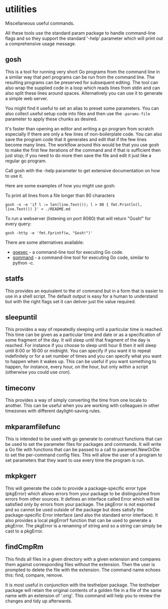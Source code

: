 # utilities
Miscellaneous useful commands.

All these tools use the standard param package to handle command-line flags
and so they support the standard '-help' parameter which will print out a
comprehensive usage message.

## gosh
This is a tool for running very short Go programs from the command line in a
similar way that perl programs can be run from the command line. The
resulting programs can be preserved for subsequent editing. The tool can also
wrap the supplied code in a loop which reads lines from stdin and can also
split these lines around spaces. Alternatively you can use it to generate a
simple web server.

You might find it useful to set an alias to preset some parameters. You can
also collect useful setup code into files and then use the `-params-file`
parameter to apply these chunks as desired.

It's faster than opening an editor and writing a go program from scratch
especially if there are only a few lines of non-boilerplate code. You can
also save the program code that it generates and edit that if the few lines
become many lines. The workflow around this would be that you use gosh to
make the first few iterations of the command and if that is sufficient then
just stop; if you need to do more then save the file and edit it just like a
regular go program.

Call gosh with the -help parameter to get extensive documentation on how to
use it.

Here are some examples of how you might use gosh:

To print all lines from a file longer than 80 characters
```
gosh -n -e 'if l := len(line.Text()); l > 80 { fmt.Println(l, line.Text()) }' < ./README.md
```

To run a webserver (listening on port 8080) that will return "Gosh!" for every query:
```
gosh -http -e 'fmt.Fprintf(w, "Gosh!")'
```

There are some alternatives available:
- [goexec](https://github.com/shurcooL/goexec/) - a command-line tool for executing Go code.
- [gommand](https://github.com/sno6/gommand) - a command-line tool for executing Go code, similar to python -c.

## statfs
This provides an equivalent to the `df` command but in a form that is easier
to use in a shell script. The default output is easy for a human to
understand but with the right flags set it can deliver just the value
required.

## sleepuntil
This provides a way of repeatedly sleeping until a particular time is
reached. This time can be given as a particular time and date or as a
specification of some fragment of the day. It will sleep until that fragment
of the day is reached. For instance if you choose to sleep until hour 8 then
it will sleep until 8:00 or 16:00 or midnight. You can specify if you want it
to repeat indefinitely or for a set number of times and you can specify what
you want to happen when it wakes up. This can be useful if you want something
to happen, for instance, every hour, on the hour, but only within a script
(otherwise you could use cron).

## timeconv
This provides a way of simply converting the time from one locale to
another. This can be useful when you are working with colleagues in other
timezones with different daylight-saving rules.

## mkparamfilefunc
This is intended to be used with go generate to construct functions that can
be used to set the parameter files for packages and commands. It will write a
Go file with functions that can be passed to a call to paramset.NewOrDie to
set the per-command config files. This will allow the user of a program to
set parameters that they want to use every time the program is run.

## mkpkgerr
This will generate the code to provide a package-specific error type
(pkgError) which allows errors from your package to be distinguished from
errors from other sources. It defines an interface called Error which will be
satisfied only by errors from your package. The pkgError is not exported and
so cannot be used outside of the package but does satisfy the
package-specific Error interface (and also the standard error interface). It
also provides a local pkgErrorf function that can be used to generate a
pkgError. The pkgError is a renaming of string and so a string can simply be
cast to a pkgError.

## findCmpRm
This finds all files in a given directory with a given extension and compares
them against corresponding files without the extension. Then the user is
prompted to delete the file with the extension. The command name echoes this:
find, compare, remove.

It is most useful in conjunction with the testhelper package. The testhelper
package will retain the original contents of a golden file in a file of the
same name with an extension of '.orig'. This command will help you to review
the changes and tidy up afterwards.
